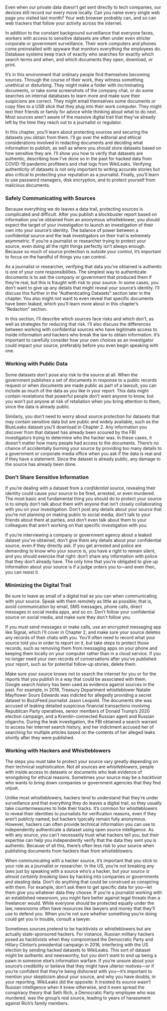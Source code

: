 Even when our private data doesn’t get sent directly to tech companies, our devices still record our every move locally. Can you name every single web page you visited last month? Your web browser probably can, and so can web trackers that follow your activity across the internet.

In addition to the constant background surveillance that everyone faces, workers with access to sensitive datasets are often under even stricter corporate or government surveillance. Their work computers and phones come preinstalled with spyware that monitors everything the employees do. Database systems keep track of exactly who searches for exactly which search terms and when, and which documents they open, download, or print.

It’s in this environment that ordinary people find themselves becoming sources. Through the course of their work, they witness something unethical or disturbing. They might make a folder with incriminating documents, or take some screenshots of the company chat, or do some searches on internal databases to learn more and make sure their suspicions are correct. They might email themselves some documents or copy files to a USB stick that they plug into their work computer. They might text their friends or family for advice while thinking about what to do next. Most sources aren’t aware of the massive digital trail that they’ve already left by the time they reach out to a journalist or regulator.

In this chapter, you’ll learn about protecting sources and securing the datasets you obtain from them. I’ll go over the editorial and ethical considerations involved in redacting documents and deciding what information to publish, as well as where you should store datasets based on how sensitive they are. I’ll show you how to verify that datasets are authentic, describing how I’ve done so in the past for hacked data from COVID-19 pandemic profiteers and chat logs from WikiLeaks. Verifying authenticity of datasets is not only important to writing accurate stories but also critical to protecting your reputation as a journalist. Finally, you’ll learn to use password managers, disk encryption, and to protect yourself from malicious documents.

### Safely Communicating with Sources

Because everything we do leaves a data trail, protecting sources is complicated and difficult. After you publish a blockbuster report based on information you’ve obtained from an anonymous whistleblower, you should expect the target of your investigation to launch an investigation of their own into your source’s identity. The balance of power between a confidential source and the leak investigators on their trail is extremely asymmetric. If you’re a journalist or researcher trying to protect your source, even doing all the right things perfectly isn’t always enough. Because so much of source protection is outside your control, it’s important to focus on the handful of things you can control.

As a journalist or researcher, verifying that data you’ve obtained is authentic is one of your core responsibilities. The simplest way to authenticate documents is to ask the company or government that produced them if they’re real, but this is fraught with risk to your source. In some cases, you don’t want to give up any details that might reveal your source’s identity. I’ll discuss this further in the “Authenticating Datasets” section later in the chapter. You also might not want to even reveal that specific documents have been leaked, which you’ll learn more about in this chapter’s “Redaction” section.

In this section, I’ll describe which sources face risks and which don’t, as well as strategies for reducing that risk. I’ll also discuss the differences between working with confidential sources who have legitimate access to inside information and hackers who break the law to obtain information. It’s important to carefully consider how your own choices as an investigator could impact your source, preferably before you even begin speaking with one.

### Working with Public Data

Some datasets don’t pose any risk to the source at all. When the government publishes a set of documents in response to a public records request or when documents are made public as part of a lawsuit, you can include as much of the data as you like in your report. This data might contain revelations that powerful people don’t want anyone to know, but you won’t put anyone at risk of retaliation when you bring attention to them, since the data is already public.

Similarly, you don’t need to worry about source protection for datasets that may contain sensitive data but are public and widely available, such as the BlueLeaks dataset you’ll download in Chapter 2. Any information you discover from that dataset has already been scoured by the FBI investigators trying to determine who the hacker was. In these cases, it doesn't matter how many people had access to the documents. There’s no chance of accidentally burning your source by providing too many details to a government or corporate media office when you ask if the data is real and if they have a statement. Since the dataset is already public, any damage to the source has already been done. 

### Don’t Share Sensitive Information

If you’re dealing with a dataset from a _confidential_ source, revealing their identity could cause your source to be fired, arrested, or even murdered. The most basic and fundamental thing you should do to protect your source is to simply don’t talk about them with anyone that isn’t closely collaborating with you on your investigation. Don’t post any details about your source that you’re not planning on making public to social media, don’t talk to your friends about them at parties, and don’t even talk about them to your colleagues that aren’t working on that specific investigation with you.

If you’re interviewing a company or government agency about a leaked dataset you’ve obtained, don’t give them any details about your confidential source, even if they directly ask. If you get arrested and police are demanding to know who your source is, you have a right to remain silent, and you should exercise that right: don’t share any information with police that they don’t already have. The only time that you’re obligated to give up information about your source is if a judge orders you to—and even then, you can resist it.

### Minimizing the Digital Trail

Be sure to leave as small of a digital trail as you can when communicating with your source. Speak with them remotely as little as possible; that is, avoid communication by email, SMS messages, phone calls, direct messages in social media apps, and so on. Don’t follow your confidential source on social media, and make sure they don't follow you. 

If you must send messages or make calls, use an encrypted messaging app like Signal, which I’ll cover in Chapter 2, and make sure your source deletes any records of their chats with you. You’ll often need to record what your source told you in order to report on it, but take steps to protect those records, such as removing them from messaging apps on your phone and keeping them locally on your computer rather than in a cloud service. If you no longer need your own records of conversations after you’ve published your report, such as for potential follow-up stories, delete them.

Make sure your source knows not to search the internet for you or for the reports that you publish in a way that could be associated with them. Google search history has been used as evidence against sources in the past. For example, in 2018, Treasury Department whistleblower Natalie Mayflower Sours Edwards was indicted for allegedly providing a secret dataset to BuzzFeed journalist Jason Leopold. The documents she was accused of leaking detailed suspicious financial transactions involving Republican Party operatives, senior members of Donald Trump’s 2020 election campaign, and a Kremlin-connected Russian agent and Russian oligarchs. During the leak investigation, the FBI obtained a search warrant to access her internet search history, and her indictment accused her of searching for multiple articles based on the contents of her alleged leaks shortly after they were published.

### Working with Hackers and Whistleblowers

The steps you must take to protect your source vary greatly depending on their technical sophistication. Not all sources are _whistleblowers_, people with inside access to datasets or documents who leak evidence of wrongdoing for ethical reasons. Sometimes your source may be a _hacktivist_ who wants to bring down companies or government agencies that they find unjust.

Unlike most whistleblowers, hackers tend to understand that they’re under surveillance and that everything they do leaves a digital trail, so they usually take countermeasures to hide their tracks. It’s common for whistleblowers to reveal their identities to journalists for verification reasons, even if they aren’t publicly named, but hackers typically remain fully anonymous. However, hackers can often provide technical information you can use to independently authenticate a dataset using open source intelligence. As with any source, you can’t necessarily trust what hackers tell you, but their expertise can help you independently verify that the data they sent you is authentic. Because of all this, there’s often less risk to your source when publishing documents from hackers than from whistleblowers.

When communicating with a hacker source, it’s important that you stick to your role as a journalist or researcher. In the US, you’re not breaking any laws just by speaking with a source who’s a hacker, but _your source is almost certainly breaking laws_ by hacking into companies or governments and stealing data. Don’t do anything that could be construed as conspiring with them. For example, don’t ask them to get specific data for you—let them give you whatever data they choose. If you’re a journalist working with an established newsroom, you might fare better against legal threats than a freelancer would. While everyone should be protected equally under the law, newsrooms often have resources like lawyers and money that they’ll use to defend you. When you’re not sure whether something you’re doing could get you in trouble, consult a lawyer.

Sometimes sources pretend to be hacktivists or whistleblowers but are actually state-sponsored hackers. For instance, Russian military hackers posed as hacktivists when they compromised the Democratic Party and Hillary Clinton’s presidential campaign in 2016, interfering with the US election by sending hacked datasets to WikiLeaks. This sort of dataset might be authentic and newsworthy, but you don’t want to end up being a pawn in someone else’s information warfare. If you’re unsure about your source’s credibility or believe that they might have ulterior motives—or if you’re confident that they’re being dishonest with you—it’s important to mention your skepticism about your source, and why you have doubts, in your reporting. WikiLeaks did the opposite: It insisted its source wasn’t Russian intelligence when it knew otherwise, and it even spread the conspiracy theory that Seth Rich, a Democratic Party employee who was murdered, was the group’s real source, leading to years of harassment against Rich’s family members.